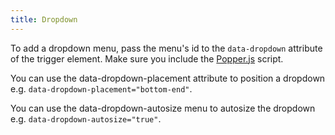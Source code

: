 ```yaml
---
title: Dropdown
---
```


To add a dropdown menu, pass the menu's id to the `data-dropdown` attribute of the trigger element. Make sure you include the [Popper.js](https://github.com/FezVrasta/popper.js) script.

You can use the data-dropdown-placement attribute to position a dropdown e.g. `data-dropdown-placement="bottom-end"`.

You can use the data-dropdown-autosize menu to autosize the dropdown e.g. `data-dropdown-autosize="true"`.